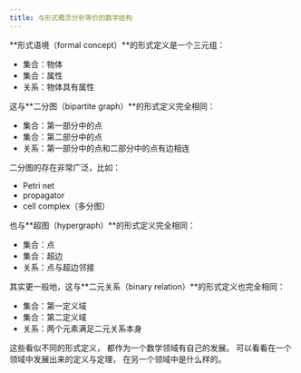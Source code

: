 ```yaml
---
title: 与形式概念分析等价的数学结构
---
```


**形式语境（formal concept）**的形式定义是一个三元组：

- 集合：物体
- 集合：属性
- 关系：物体具有属性

这与**二分图（bipartite graph）**的形式定义完全相同：

- 集合：第一部分中的点
- 集合：第二部分中的点
- 关系：第一部分中的点和二部分中的点有边相连

二分图的存在非常广泛，比如：

- Petri net
- propagator
- cell complex（多分图）

也与**超图（hypergraph）**的形式定义完全相同：

- 集合：点
- 集合：超边
- 关系：点与超边邻接

其实更一般地，这与**二元关系（binary relation）**的形式定义也完全相同：

- 集合：第一定义域
- 集合：第二定义域
- 关系：两个元素满足二元关系本身

这些看似不同的形式定义，
都作为一个数学领域有自己的发展。
可以看看在一个领域中发展出来的定义与定理，
在另一个领域中是什么样的。
